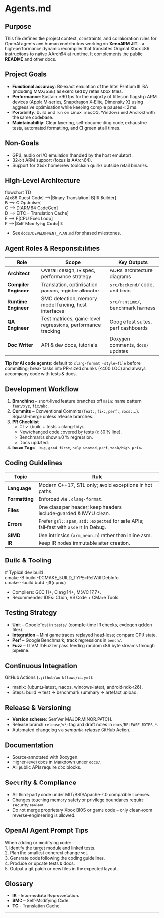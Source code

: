 # **Agents.md**

## **Purpose**

This file defines the project context, constraints, and collaboration rules for OpenAI agents and human contributors working on **XenoARM JIT** – a high‑performance dynamic recompiler that translates Original Xbox x86 instructions to native AArch64 at runtime. It complements the public **README** and other docs.

## **Project Goals**

* **Functional accuracy**: Bit‑exact emulation of the Intel Pentium III ISA (including MMX/SSE) as exercised by retail Xbox titles.  
* **Performance**: Sustain ≥ 90 fps for the majority of titles on flagship ARM devices (Apple M‑series, Snapdragon X‑Elite, Dimensity X) using aggressive optimisation while keeping compile pauses \< 2 ms.  
* **Portability**: Build and run on Linux, macOS, Windows and Android with the same codebase.  
* **Maintainability**: Clear layering, self‑documenting code, exhaustive tests, automated formatting, and CI green at all times.

## **Non‑Goals**

* GPU, audio or I/O emulation (handled by the host emulator).  
* 32‑bit ARM support (focus is AArch64).  
* Support for Xbox homebrew toolchain quirks outside retail binaries.

## **High‑Level Architecture**

flowchart TD  
    A\[x86 Guest Code\] \--\>|Binary Translation| B\[IR Builder\]  
    B \--\> C\[Optimiser\]  
    C \--\> D\[ARM64 CodeGen\]  
    D \--\> E\[TC – Translation Cache\]  
    E \--\> F\[CPU Exec Loop\]  
    F \--\>|Self‑Modifying Code| B

* See `docs/DEVELOPMENT_PLAN.md` for phased milestones.

## **Agent Roles & Responsibilities**

| Role | Scope | Key Outputs |
| ----- | ----- | ----- |
| **Architect** | Overall design, IR spec, performance strategy | ADRs, architecture diagrams |
| **Compiler Engineer** | Translation, optimisation passes, register allocator | `src/backend/` code, unit tests |
| **Runtime Engineer** | SMC detection, memory model fencing, host interfaces | `src/runtime/`, benchmark harness |
| **QA Engineer** | Test matrices, game‑level regressions, performance tracking | GoogleTest suites, perf dashboards |
| **Doc Writer** | API & dev docs, tutorials | Doxygen comments, `docs/` updates |

**Tip for AI code agents**: default to `clang-format -style=file` before committing; break tasks into PR‑sized chunks (\<400 LOC) and always accompany code with tests & docs.

## **Development Workflow**

1. **Branching** – short‑lived feature branches off `main`; name pattern `feat/xyz`, `fix/abc`.  
2. **Commits** – Conventional Commits (`feat:`, `fix:`, `perf:`, `docs:`…). Squash‑merge unless release branches.  
3. **PR Checklist**  
   * CI ✓ (build \+ tests \+ clang‑tidy).  
   * New/changed code covered by tests (≥ 80 % line).  
   * Benchmarks show ≥ 0 % regression.  
   * Docs updated.  
4. **Issue Tags** – `bug`, `good‑first`, `help‑wanted`, `perf`, `task/high‑prio`.

## **Coding Guidelines**

| Topic | Rule |
| ----- | ----- |
| **Language** | Modern C++17, STL only; avoid exceptions in hot paths. |
| **Formatting** | Enforced via `.clang-format`. |
| **Files** | One class per header; keep headers include‑guarded & IWYU clean. |
| **Errors** | Prefer `gsl::span`, `std::expected` for safe APIs; fail‑fast with `assert` in Debug. |
| **SIMD** | Use intrinsics (`arm_neon.h`) rather than inline asm. |
| **IR** | Keep IR nodes immutable after creation. |

## **Build & Tooling**

\# Typical dev build  
cmake \-B build \-DCMAKE\_BUILD\_TYPE=RelWithDebInfo  
cmake \--build build \-j$(nproc)

* Compilers: GCC 11+, Clang 14+, MSVC 17.7+.  
* Recommended IDEs: CLion, VS Code \+ CMake Tools.

## **Testing Strategy**

* **Unit** – GoogleTest in `tests/` (compile‑time IR checks, codegen golden files).  
* **Integration** – Mini game traces replayed head‑less; compare CPU state.  
* **Perf** – Google Benchmark; track regressions in `bench/`.  
* **Fuzz** – LLVM libFuzzer pass feeding random x86 byte streams through pipeline.

## **Continuous Integration**

GitHub Actions (`.github/workflows/ci.yml`):

* matrix: {ubuntu‑latest, macos, windows‑latest, android‑ndk‑r26}.  
* Steps: build → test → benchmark summary → artefact upload.

## **Release & Versioning**

* **Version scheme**: SemVer MAJOR.MINOR.PATCH.  
* Release branch `release/v*`; tag and draft notes in `docs/RELEASE_NOTES_*`.  
* Automated changelog via *semantic‑release* GitHub Action.

## **Documentation**

* Source‑annotated with Doxygen.  
* Higher‑level docs in Markdown under `docs/`.  
* All public APIs require doc blocks.

## **Security & Compliance**

* All third‑party code under MIT/BSD/Apache‑2.0 compatible licences.  
* Changes touching memory safety or privilege boundaries require security review.  
* Do not merge proprietary Xbox BIOS or game code – only clean‑room reverse‑engineering is allowed.

## **OpenAI Agent Prompt Tips**

When adding or modifying code:  
1\. Identify the target module and linked tests.  
2\. Plan the smallest coherent change set.  
3\. Generate code following the coding guidelines.  
4\. Produce or update tests & docs.  
5\. Output a git patch or new files in the expected layout.

## **Glossary**

* **IR** – Intermediate Representation.  
* **SMC** – Self‑Modifying Code.  
* **TC** – Translation Cache.

---

